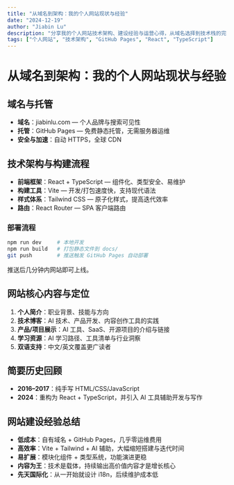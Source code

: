 ```yaml
---
title: "从域名到架构：我的个人网站现状与经验"
date: "2024-12-19"
author: "Jiabin Lu"
description: "分享我的个人网站技术架构、建设经验与运营心得，从域名选择到技术栈的完整解析。"
tags: ["个人网站", "技术架构", "GitHub Pages", "React", "TypeScript"]
---
```


# 从域名到架构：我的个人网站现状与经验

## 域名与托管

- **域名**：jiabinlu.com — 个人品牌与搜索可见性
- **托管**：GitHub Pages — 免费静态托管，无需服务器运维
- **安全与加速**：自动 HTTPS，全球 CDN

## 技术架构与构建流程

- **前端框架**：React + TypeScript — 组件化、类型安全、易维护
- **构建工具**：Vite — 开发/打包速度快，支持现代语法
- **样式体系**：Tailwind CSS — 原子化样式，提高迭代效率
- **路由**：React Router — SPA 客户端路由

### 部署流程

```bash
npm run dev     # 本地开发
npm run build   # 打包静态文件到 docs/
git push        # 推送触发 GitHub Pages 自动部署
```

推送后几分钟内网站即可上线。

## 网站核心内容与定位

1. **个人简介**：职业背景、技能与方向
2. **技术博客**：AI 技术、产品开发、内容创作工具的实践
3. **产品/项目展示**：AI 工具、SaaS、开源项目的介绍与链接
4. **学习资源**：AI 学习路径、工具清单与行业洞察
5. **双语支持**：中文/英文覆盖更广读者

## 简要历史回顾

- **2016–2017**：纯手写 HTML/CSS/JavaScript
- **2024**：重构为 React + TypeScript，并引入 AI 工具辅助开发与写作

## 网站建设经验总结

- **低成本**：自有域名 + GitHub Pages，几乎零运维费用
- **高效率**：Vite + Tailwind + AI 辅助，大幅缩短搭建与迭代时间
- **易扩展**：模块化组件 + 类型系统，功能演进更稳
- **内容为王**：技术是载体，持续输出高价值内容才是增长核心
- **先天国际化**：从一开始就设计 i18n，后续维护成本低

